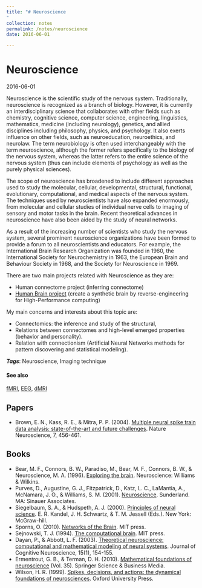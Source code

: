 ```yaml
---
title: "# Neuroscience
"
collection: notes
permalink: /notes/neuroscience
date: 2016-06-01

---
```


# Neuroscience

2016-06-01

Neuroscience is the scientific study of the nervous system. Traditionally, neuroscience is recognized as a branch of biology. However, it is currently an interdisciplinary science that collaborates with other fields such as chemistry, cognitive science, computer science, engineering, linguistics, mathematics, medicine (including neurology), genetics, and allied disciplines including philosophy, physics, and psychology. It also exerts influence on other fields, such as neuroeducation, neuroethics, and neurolaw. The term neurobiology is often used interchangeably with the term neuroscience, although the former refers specifically to the biology of the nervous system, whereas the latter refers to the entire science of the nervous system (thus can include elements of psychology as well as the purely physical sciences).

The scope of neuroscience has broadened to include different approaches used to study the molecular, cellular, developmental, structural, functional, evolutionary, computational, and medical aspects of the nervous system. The techniques used by neuroscientists have also expanded enormously, from molecular and cellular studies of individual nerve cells to imaging of sensory and motor tasks in the brain. Recent theoretical advances in neuroscience have also been aided by the study of neural networks.

As a result of the increasing number of scientists who study the nervous system, several prominent neuroscience organizations have been formed to provide a forum to all neuroscientists and educators. For example, the International Brain Research Organization was founded in 1960, the International Society for Neurochemistry in 1963, the European Brain and Behaviour Society in 1968, and the Society for Neuroscience in 1969.

There are two main projects related with Neuroscience as they are:
* Human connectome project (inferring connectome)
* [Human Brain project](https://www.humanbrainproject.eu/) (create a synthetic brain by reverse-engineering for High-Performance computing)


My main concerns and interests about this topic are:
* Connectomics: the inference and study of the structural, 
* Relations between connectomes and high-level emerged properties (behavior and personality).
* Relation with connectionism (Artificial Neural Networks methods for pattern discovering and statistical modeling).

***Tags***: Neuroscience, Imaging technique

#### See also
[fMRI](/notes/fmri), [EEG](/notes/eeg), [dMRI](/notes/dmri)


## Papers
* Brown, E. N., Kass, R. E., & Mitra, P. P. (2004). [Multiple neural spike train data analysis: state-of-the-art and future challenges](http://www.nature.com/neuro/journal/v7/n5/abs/nn1228.html). Nature Neuroscience, 7, 456-461.

## Books
* Bear, M. F., Connors, B. W., Paradiso, M., Bear, M. F., Connors, B. W., & Neuroscience, M. A. (1996). [Exploring the brain](https://www.goodreads.com/book/show/170011.Neuroscience). Neuroscience: Williams & Wilkins.
* Purves, D., Augustine, G. J., Fitzpatrick, D., Katz, L. C., LaMantia, A., McNamara, J. O., & Williams, S. M. (2001). [Neuroscience](https://www.goodreads.com/book/show/1353566.Neuroscience). Sunderland. MA: Sinauer Associates.
* Siegelbaum, S. A., & Hudspeth, A. J. (2000). [Principles of neural science](https://www.goodreads.com/book/show/826396.Principles_of_Neural_Science). E. R. Kandel, J. H. Schwartz, & T. M. Jessell (Eds.). New York: McGraw-hill.
* Sporns, O. (2010). [Networks of the Brain](https://www.goodreads.com/book/show/9655037-networks-of-the-brain). MIT press.
* Sejnowski, T. J. (1994). [The computational brain](https://www.goodreads.com/book/show/1120019.The_Computational_Brain). MIT press.
* Dayan, P., & Abbott, L. F. (2003). [Theoretical neuroscience: computational and mathematical modeling of neural systems](https://www.goodreads.com/book/show/170015.Theoretical_Neuroscience). Journal of Cognitive Neuroscience, 15(1), 154-155.
* Ermentrout, G. B., & Terman, D. H. (2010). [Mathematical foundations of neuroscience](https://www.goodreads.com/book/show/7239137-mathematical-foundations-of-neuroscience) (Vol. 35). Springer Science & Business Media.
* Wilson, H. R. (1999). [Spikes, decisions, and actions: the dynamical foundations of neurosciences](https://www.goodreads.com/book/show/1501176.Spikes_Decisions_And_Actions). Oxford University Press.


